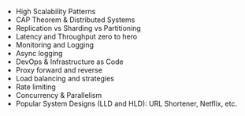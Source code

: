 - High Scalability Patterns
- CAP Theorem & Distributed Systems
- Replication vs Sharding vs Partitioning
- Latency and Throughput zero to hero
- Monitoring and Logging
- Async logging
- DevOps & Infrastructure as Code
- Proxy forward and reverse
- Load balancing and strategies
- Rate limiting
- Concurrency & Parallelism
- Popular System Designs (LLD and HLD): URL Shortener, Netflix, etc.